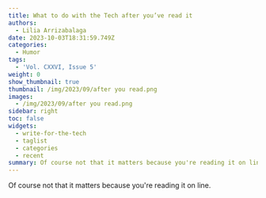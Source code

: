 ```yaml
---
title: What to do with the Tech after you’ve read it
authors:
  - Lilia Arrizabalaga
date: 2023-10-03T18:31:59.749Z
categories:
  - Humor
tags:
  - 'Vol. CXXVI, Issue 5'
weight: 0
show_thumbnail: true
thumbnail: /img/2023/09/after you read.png
images:
  - /img/2023/09/after you read.png
sidebar: right
toc: false
widgets:
  - write-for-the-tech
  - taglist
  - categories
  - recent
summary: Of course not that it matters because you're reading it on line.
---
```


Of course not that it matters because you're reading it on line.

